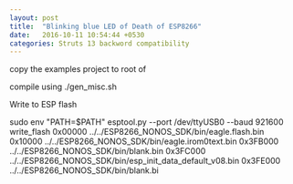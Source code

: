 ```yaml
---
layout: post
title:  "Blinking blue LED of Death of ESP8266"
date:   2016-10-11 10:54:44 +0530
categories: Struts 13 backword compatibility
---
```




copy the examples project to root of


compile using
./gen_misc.sh

Write to ESP flash

sudo env "PATH=$PATH" esptool.py --port /dev/ttyUSB0 --baud 921600 write_flash 0x00000 ../../ESP8266_NONOS_SDK/bin/eagle.flash.bin 0x10000 ../../ESP8266_NONOS_SDK/bin/eagle.irom0text.bin 0x3FB000 ../../ESP8266_NONOS_SDK/bin/blank.bin 0x3FC000 ../../ESP8266_NONOS_SDK/bin/esp_init_data_default_v08.bin 0x3FE000 ../../ESP8266_NONOS_SDK/bin/blank.bi